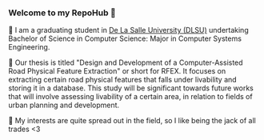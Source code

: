 ### Welcome to my RepoHub 👋

💬 I am a graduating student in [De La Salle University (DLSU)](https://www.dlsu.edu.ph/) 
undertaking Bachelor of Science in Computer Science: Major in Computer Systems Engineering.


💬 Our thesis is titled "Design and Development of a Computer-Assisted Road Physical Feature Extraction" or short for RFEX. 
It focuses on extracting certain road physical features that falls under livability and storing it in a database. 
This study will be significant towards future works that will involve assessing livability of a certain area, 
in relation to fields of urban planning and development.

💬 My interests are quite spread out in the field, so I like being the jack of all trades <3

<!--
**wappints/wappints** is a ✨ _special_ ✨ repository because its `README.md` (this file) appears on your GitHub profile.

<!-- omitted, but i may bring this back "-💬 You may check my [Linkedin profile](https://www.linkedin.com/in/yeohany/) for more information about me! 
 "  >

